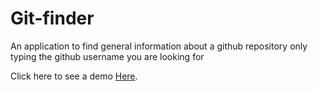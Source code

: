 # Git-finder

An application to find general information about a github repository only typing the github username you are looking for

Click here to see a demo [Here](https://git-finder-ixst7sn96-nicolasfelipebeltranb-gmailcoms-projects.vercel.app/).
